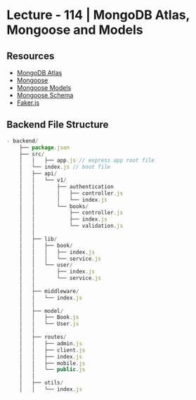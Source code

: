 # Lecture - 114 | MongoDB Atlas, Mongoose and Models

## Resources

- [MongoDB Atlas](https://www.mongodb.com/cloud/atlas)
- [Mongoose](https://mongoosejs.com/)
- [Mongoose Models](https://mongoosejs.com/docs/models.html)
- [Mongoose Schema](https://mongoosejs.com/docs/guide.html)
- [Faker.js](https://fakerjs.dev/)


## Backend File Structure

```js
- backend/
    ├── package.json
    ├── src/
	│	│   ├── app.js // express app root file
    │   └── index.js // boot file
    │   ├── api/
    │   │   └── v1/
    │   │       ├── authentication
    │   │       │   ├── controller.js
    │   │       │   └── index.js
    │   │       └── books/
    │   │           ├── controller.js
    │   │           ├── index.js
    │   │           └── validation.js
    │   │
    │   ├── lib/
    │   │   ├── book/
    │   │   │   ├── index.js
    │   │   │   └── service.js
    │   │   └── user/
    │   │       ├── index.js
    │   │       └── service.js
    │   │
    │   ├── middleware/
    │   │   └── index.js
    │   │
    │   ├── model/
    │   │   ├── Book.js
    │   │   └── User.js
    │   │
    │   ├── routes/
    │   │   ├── admin.js
    │   │   ├── client.js
    │   │   ├── index.js
    │   │   ├── mobile.js
    │   │   └── public.js
    │   │
    │   ├── utils/
    │   │   └── index.js
```